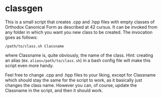# classgen

This is a small script that creates .cpp and .hpp files with empty classes of Orthodox Canonical Form as described at 42 cursus. It can be invoked from any folder in which you want you new class to be created. The invocation goes as follows:

`/path/to/class.sh Classname`

where Classname is, quite obviously, the name of the class. Hint: creating an alias (ex. `alias=/path/to/class.sh`) in a bash config file will make this script even more handy.

Feel free to change .cpp and .hpp files to your liking, except for Classname which should stay the same for the script to work, as it basically just changes the class name. However you can, of course, update the Classname in the script, and then it should work.
